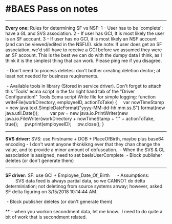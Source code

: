 # #BAES Pass on notes

* * *

**Every one:**
Rules for determining SF vs NSF:
1 - User has to be 'complete': have a GL and SVS association.
2 - If user has GCI, It is most likely the user is an SF account.
3 - If user has no GCI, it is most likely an NSF account (and can be viewed/edited in the NSFUI).
side note: If user does get an SF association, we'd still have to receive a GCI before we assumed they were an SF account.
This is the best we can do with the dumpy data I think, as I think it is the simplest thing that can work. Please ping me if you disagree.

 - Don't need to process deletes: don't bother creating deletion dector; at least not needed for business reuqirements.

 - Available tools in library (Stored in service driver). Don't forget to attach this 'Tools' ecma script in the far right hand tab of the "Driver Configuration!"
Tools Ecma script
Write file for simple logging:
function writeFile(workDirectory, employeeID, actionToTake) {
    var nowTimeStamp = new java.text.SimpleDateFormat("yyyy-MM-dd-hh.mm.ss.S").format(new java.util.Date());    
    var pw = new java.io.PrintWriter(new java.io.FileWriter(workDirectory + nowTimeStamp + "." + actionToTake, true));
    pw.print(employeeID);
    pw.close();
}

* * *

**SVS driver:**
SVS: use Firstname + DOB + PlaceOfBirth, maybe plus base64 encoding - I don't want anyone thknkikng ever that they chan change the value, and to provide a minor amount of obfuscation.
 - When the SVS & GL association is assigned, need to set baeIsUserComplete
 - Block publisher deletes (or don't generate them)

* * *

**SF driver:**
SF: use GCI + Employee\_Date\_Of\_Birth
     - Assumptions:
        SVS data feed is always partial data, so we CANNOT do delta determiniation; not deletinog from source systems anway; however, asked SF delta figuring on 3/15/2018 10:14:44 AM.

 - Block publisher deletes (or don't generate them)

\*\* - when you workon secondment data, let me know.  I need to do quite a bit of work that is secondment related.
